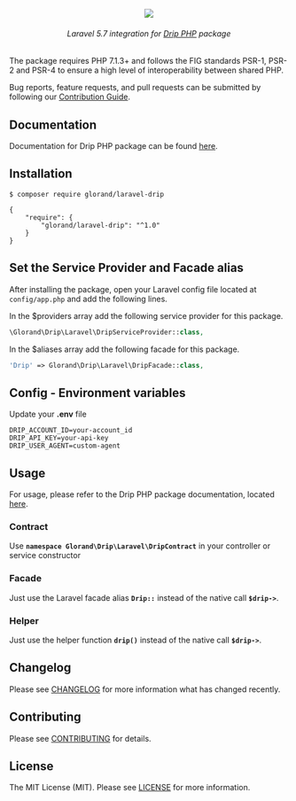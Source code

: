 <p align="center">
<img src="https://user-images.githubusercontent.com/883989/49755957-17ec0980-fcc2-11e8-9e04-0339714f979b.png">
</p>

<h6 align="center">
    Laravel 5.7 integration for <a href='https://github.com/glorand/drip'>Drip PHP</a> package
</h6>

The package requires PHP 7.1.3+ and follows the FIG standards PSR-1, PSR-2 and PSR-4 
to ensure a high level of interoperability between shared PHP.

Bug reports, feature requests, and pull requests can be submitted by following our [Contribution Guide](CONTRIBUTING.md).

## Documentation
Documentation for Drip PHP package can be found [here](https://github.com/glorand/drip/blob/1.0.4/README.md).

## Installation <a name="installation"></a>
```
$ composer require glorand/laravel-drip
```

```
{
    "require": {
        "glorand/laravel-drip": "^1.0"
    }
}
```

## Set the Service Provider and Facade alias
After installing the package, open your Laravel config file located at ``config/app.php`` and add the following lines.

In the $providers array add the following service provider for this package.
```php
\Glorand\Drip\Laravel\DripServiceProvider::class,
```

In the $aliases array add the following facade for this package.
```php
'Drip' => Glorand\Drip\Laravel\DripFacade::class,
```

## Config - Environment variables
Update your **.env** file
```dotenv
DRIP_ACCOUNT_ID=your-account_id
DRIP_API_KEY=your-api-key
DRIP_USER_AGENT=custom-agent
```

## Usage
For usage, please refer to the Drip PHP package documentation, located [here](https://github.com/glorand/drip).

### Contract
Use **``namespace Glorand\Drip\Laravel\DripContract``** in your controller or service constructor

### Facade
Just use the Laravel facade alias **``Drip::``** instead of the native call **``$drip->``**.

### Helper
Just use the helper function **``drip()``** instead of the native call **``$drip->``**.

## Changelog <a name="changelog"></a>
Please see [CHANGELOG](CHANGELOG.md) for more information what has changed recently.

## Contributing <a name="contributing"></a>
Please see [CONTRIBUTING](CONTRIBUTING.md) for details.

## License <a name="license"></a>
The MIT License (MIT). Please see [LICENSE](LICENSE.md) for more information.
